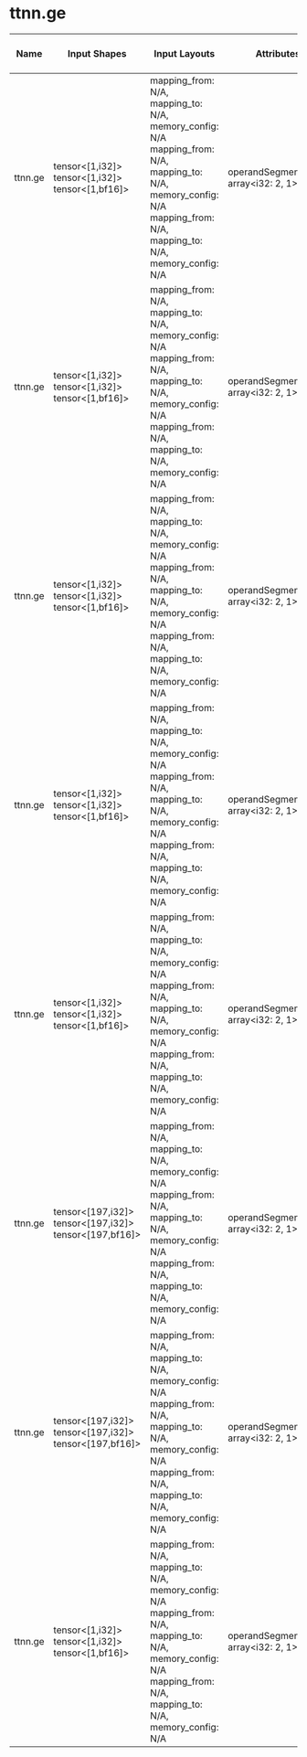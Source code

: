 # ttnn.ge

| Name | Input Shapes | Input Layouts | Attributes | Output Shapes | Output Layouts | Runs on TTNN | PCC | ATOL |
|------|--------------|---------------|------------|---------------|----------------|--------------|-----|------|
| ttnn.ge | tensor<[1,i32]> <br> tensor<[1,i32]> <br> tensor<[1,bf16]> | mapping_from: N/A, mapping_to: N/A, memory_config: N/A <br> mapping_from: N/A, mapping_to: N/A, memory_config: N/A <br> mapping_from: N/A, mapping_to: N/A, memory_config: N/A | operandSegmentSizes: array<i32: 2, 1> | tensor<[1,bf16]> | mapping_from: N/A, mapping_to: N/A, memory_config: N/A | no | nan | nan |
| ttnn.ge | tensor<[1,i32]> <br> tensor<[1,i32]> <br> tensor<[1,bf16]> | mapping_from: N/A, mapping_to: N/A, memory_config: N/A <br> mapping_from: N/A, mapping_to: N/A, memory_config: N/A <br> mapping_from: N/A, mapping_to: N/A, memory_config: N/A | operandSegmentSizes: array<i32: 2, 1> | tensor<[1,bf16]> | mapping_from: N/A, mapping_to: N/A, memory_config: N/A | no | nan | nan |
| ttnn.ge | tensor<[1,i32]> <br> tensor<[1,i32]> <br> tensor<[1,bf16]> | mapping_from: N/A, mapping_to: N/A, memory_config: N/A <br> mapping_from: N/A, mapping_to: N/A, memory_config: N/A <br> mapping_from: N/A, mapping_to: N/A, memory_config: N/A | operandSegmentSizes: array<i32: 2, 1> | tensor<[1,bf16]> | mapping_from: N/A, mapping_to: N/A, memory_config: N/A | no | nan | nan |
| ttnn.ge | tensor<[1,i32]> <br> tensor<[1,i32]> <br> tensor<[1,bf16]> | mapping_from: N/A, mapping_to: N/A, memory_config: N/A <br> mapping_from: N/A, mapping_to: N/A, memory_config: N/A <br> mapping_from: N/A, mapping_to: N/A, memory_config: N/A | operandSegmentSizes: array<i32: 2, 1> | tensor<[1,bf16]> | mapping_from: N/A, mapping_to: N/A, memory_config: N/A | no | nan | nan |
| ttnn.ge | tensor<[1,i32]> <br> tensor<[1,i32]> <br> tensor<[1,bf16]> | mapping_from: N/A, mapping_to: N/A, memory_config: N/A <br> mapping_from: N/A, mapping_to: N/A, memory_config: N/A <br> mapping_from: N/A, mapping_to: N/A, memory_config: N/A | operandSegmentSizes: array<i32: 2, 1> | tensor<[1,bf16]> | mapping_from: N/A, mapping_to: N/A, memory_config: N/A | no | nan | nan |
| ttnn.ge | tensor<[197,i32]> <br> tensor<[197,i32]> <br> tensor<[197,bf16]> | mapping_from: N/A, mapping_to: N/A, memory_config: N/A <br> mapping_from: N/A, mapping_to: N/A, memory_config: N/A <br> mapping_from: N/A, mapping_to: N/A, memory_config: N/A | operandSegmentSizes: array<i32: 2, 1> | tensor<[197,bf16]> | mapping_from: N/A, mapping_to: N/A, memory_config: N/A | no | nan | nan |
| ttnn.ge | tensor<[197,i32]> <br> tensor<[197,i32]> <br> tensor<[197,bf16]> | mapping_from: N/A, mapping_to: N/A, memory_config: N/A <br> mapping_from: N/A, mapping_to: N/A, memory_config: N/A <br> mapping_from: N/A, mapping_to: N/A, memory_config: N/A | operandSegmentSizes: array<i32: 2, 1> | tensor<[197,bf16]> | mapping_from: N/A, mapping_to: N/A, memory_config: N/A | no | nan | nan |
| ttnn.ge | tensor<[1,i32]> <br> tensor<[1,i32]> <br> tensor<[1,bf16]> | mapping_from: N/A, mapping_to: N/A, memory_config: N/A <br> mapping_from: N/A, mapping_to: N/A, memory_config: N/A <br> mapping_from: N/A, mapping_to: N/A, memory_config: N/A | operandSegmentSizes: array<i32: 2, 1> | tensor<[1,bf16]> | mapping_from: N/A, mapping_to: N/A, memory_config: N/A | no | nan | nan |
